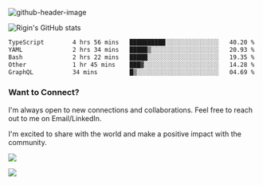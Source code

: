 
![github-header-image](https://github.com/riginoommen/riginoommen/assets/3840244/889cae65-df55-4cda-86cc-bf21bf1f2e96)

![Rigin's GitHub stats](https://github-readme-stats.vercel.app/api?username=riginoommen\&show_icons=true\&show=reviews,discussions_started,discussions_answered,prs_merged,prs_merged_percentage)


<!--START_SECTION:waka-->

```txt
TypeScript        4 hrs 56 mins   ██████████░░░░░░░░░░░░░░░   40.20 %
YAML              2 hrs 34 mins   █████▒░░░░░░░░░░░░░░░░░░░   20.93 %
Bash              2 hrs 22 mins   █████░░░░░░░░░░░░░░░░░░░░   19.35 %
Other             1 hr 45 mins    ███▓░░░░░░░░░░░░░░░░░░░░░   14.28 %
GraphQL           34 mins         █▒░░░░░░░░░░░░░░░░░░░░░░░   04.69 %
```

<!--END_SECTION:waka-->

### Want to Connect?

I'm always open to new connections and collaborations. Feel free to reach out to me on Email/LinkedIn.

I'm excited to share with the world and make a positive impact with the community.

![](https://komarev.com/ghpvc/?username=riginoommen)

![](https://hit.yhype.me/github/profile?user_id=3840244)
